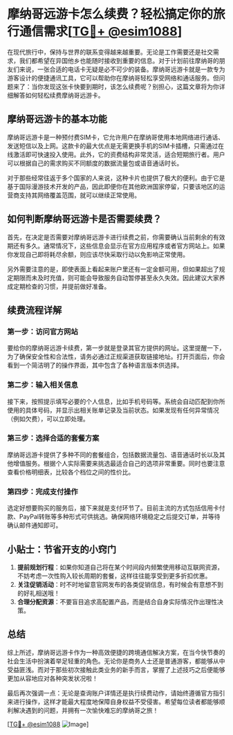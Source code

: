 # 摩纳哥远游卡怎么续费？轻松搞定你的旅行通信需求[[TG💪+ @esim1088](https://t.me/s/esim1088)]

在现代旅行中，保持与世界的联系变得越来越重要。无论是工作需要还是社交需求，我们都希望在异国他乡也能随时接收到重要的信息。对于计划前往摩纳哥的朋友们来说，一张合适的电话卡无疑是必不可少的装备。摩纳哥远游卡就是一款专为游客设计的便捷通讯工具，它可以帮助你在摩纳哥轻松享受网络和通话服务。但问题来了：当你发现这张卡快要到期时，该怎么续费呢？别担心，这篇文章将为你详细解答如何轻松续费摩纳哥远游卡。

## 摩纳哥远游卡的基本功能

摩纳哥远游卡是一种预付费SIM卡，它允许用户在摩纳哥使用本地网络进行通话、发送短信以及上网。这款卡的最大优点是无需更换手机的SIM卡插槽，只需通过在线激活即可快速投入使用。此外，它的资费结构非常灵活，适合短期旅行者。用户可以根据自己的需求购买不同额度的数据流量包或语音通话时长。

对于那些经常往返于多个国家的人来说，这种卡片也提供了极大的便利。由于它是基于国际漫游技术开发的产品，因此即便你在其他欧洲国家停留，只要该地区的运营商支持其网络覆盖范围，就可以继续正常使用。

## 如何判断摩纳哥远游卡是否需要续费？

首先，在决定是否需要对摩纳哥远游卡进行续费之前，你需要确认当前剩余的有效期还有多久。通常情况下，这些信息会显示在官方应用程序或者官方网站上。如果你发现自己即将耗尽余额，则应该尽快采取行动以免影响正常使用。

另外需要注意的是，即使表面上看起来账户里还有一定金额可用，但如果超出了规定期限而未及时充值，则可能会导致服务自动暂停甚至永久失效。因此建议大家养成定期检查的习惯，并提前做好准备。

## 续费流程详解

### 第一步：访问官方网站
要给你的摩纳哥远游卡续费，第一步就是登录其官方提供的网址。这里提醒一下，为了确保安全性和合法性，请务必通过正规渠道获取链接地址。打开页面后，你会看到一个简洁明了的操作界面，其中包含了各种语言版本供选择。

### 第二步：输入相关信息
接下来，按照提示填写必要的个人信息，比如手机号码等。系统会自动匹配到你所使用的具体号码，并显示出相关账单记录及当前状态。如果发现有任何异常情况（例如欠费），可以立即处理。

### 第三步：选择合适的套餐方案
摩纳哥远游卡提供了多种不同的套餐组合，包括数据流量包、语音通话时长以及其他增值服务。根据个人实际需要来挑选最适合自己的选项非常重要。同时也要注意查看价格明细表，比较各个档位之间的性价比。

### 第四步：完成支付操作
选定好想要购买的服务后，接下来就是支付环节了。目前主流的方式包括信用卡付款、PayPal转账等多种形式可供挑选。确保网络环境稳定之后提交订单，并等待确认邮件通知即可。

## 小贴士：节省开支的小窍门

1. **提前规划行程**：如果你知道自己将在某个时间段内频繁使用移动互联网资源，不妨考虑一次性购入较长周期的套餐，这样往往能享受到更多折扣优惠。
2. **关注促销活动**：时不时地留意官网发布的各类促销信息，有时候会有意想不到的好礼相送哦！
3. **合理分配资源**：不要盲目追求高配置产品，而是结合自身实际情况作出理性决策。

## 总结

综上所述，摩纳哥远游卡作为一种高效便捷的跨境通信解决方案，在当今快节奏的社会生活中扮演着举足轻重的角色。无论你是商务人士还是普通游客，都能够从中受益匪浅。而对于那些初次接触此类业务的新手而言，掌握了上述技巧之后便能够更加从容地应对各种突发状况啦！

最后再次强调一点：无论是查询账户详情还是执行续费动作，请始终遵循官方指引来进行操作，这样才能最大程度地保障自身权益不受侵害。希望每位读者都能够顺利解决遇到的问题，并拥有一次愉快难忘的摩纳哥之旅！

[[TG💪+ @esim1088](https://t.me/s/esim1088) ![Image](https://i.postimg.cc/4NQfJmqS/Snipaste-2025-05-13-00-14-12.png)]